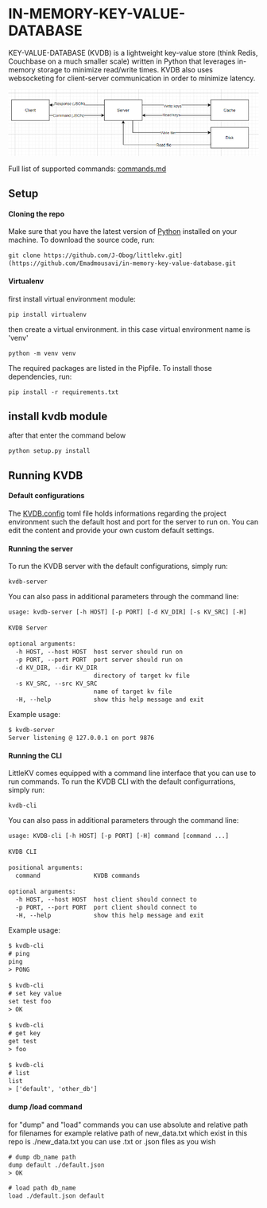 # IN-MEMORY-KEY-VALUE-DATABASE


KEY-VALUE-DATABASE (KVDB) is a lightweight key-value store (think Redis, Couchbase on a much smaller scale) written in Python that leverages in-memory storage to minimize read/write times. KVDB also uses websocketing for client-server communication in order to minimize latency.

![KVDB Architecture](/assets/flow.png)

Full list of supported commands: [commands.md](/docs/commands.md)

## Setup

#### Cloning the repo

Make sure that you have the latest version of [Python](https://www.python.org/downloads/) installed on your machine. To download the source code, run:

```
git clone https://github.com/J-Obog/littlekv.git](https://github.com/Emadmousavi/in-memory-key-value-database.git
```

#### Virtualenv

first install virtual environment module:

```
pip install virtualenv
```

then create a virtual environment. in this case virtual environment name is 'venv'
```
python -m venv venv
```

The required packages are listed in the Pipfile. To install those dependencies, run:

```
pip install -r requirements.txt
```
## install kvdb module
after that enter the command below 
```
python setup.py install
```
## Running KVDB

#### Default configurations

The [KVDB.config](/KVDB.config) toml file holds informations regarding the project environment such the default host and port for the server to run on.
You can edit the content and provide your own custom default settings.

#### Running the server

To run the KVDB server with the default configurations, simply run:

```
kvdb-server
```

You can also pass in additional parameters through the command line:

```
usage: kvdb-server [-h HOST] [-p PORT] [-d KV_DIR] [-s KV_SRC] [-H]

KVDB Server

optional arguments:
  -h HOST, --host HOST  host server should run on
  -p PORT, --port PORT  port server should run on
  -d KV_DIR, --dir KV_DIR
                        directory of target kv file
  -s KV_SRC, --src KV_SRC
                        name of target kv file
  -H, --help            show this help message and exit
```

Example usage:

```
$ kvdb-server
Server listening @ 127.0.0.1 on port 9876
```

#### Running the CLI

LittleKV comes equipped with a command line interface that you can use to run commands.
To run the KVDB CLI with the default configurrations, simply run:

```
kvdb-cli
```

You can also pass in additional parameters through the command line:

```
usage: KVDB-cli [-h HOST] [-p PORT] [-H] command [command ...]

KVDB CLI

positional arguments:
  command               KVDB commands

optional arguments:
  -h HOST, --host HOST  host client should connect to
  -p PORT, --port PORT  port client should connect to
  -H, --help            show this help message and exit
```

Example usage:

```
$ kvdb-cli
# ping
ping
> PONG 

$ kvdb-cli
# set key value
set test foo
> OK

$ kvdb-cli
# get key
get test
> foo

$ kvdb-cli
# list
list
> ['default', 'other_db']
```
#### dump /load command
for "dump" and "load" commands you can use absolute and relative path for filenames
for example relative path of new_data.txt which exist in this repo is ./new_data.txt
you can use .txt or .json files as you wish

```
# dump db_name path
dump default ./default.json
> OK
```

```
# load path db_name
load ./default.json default
```

